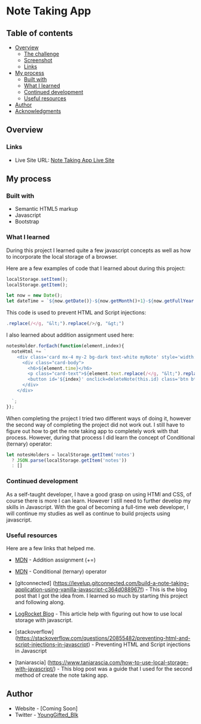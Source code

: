 # Note Taking App

## Table of contents

- [Overview](#overview)
  - [The challenge](#the-challenge)
  - [Screenshot](#screenshot)
  - [Links](#links)
- [My process](#my-process)
  - [Built with](#built-with)
  - [What I learned](#what-i-learned)
  - [Continued development](#continued-development)
  - [Useful resources](#useful-resources)
- [Author](#author)
- [Acknowledgments](#acknowledgments)

## Overview

### Links

- Live Site URL: [Note Taking App Live Site](https://letyoursoulglo.github.io/Note-Taking-App/)

## My process

### Built with

- Semantic HTML5 markup
- Javascript
- Bootstrap


### What I learned

During this project I learned quite a few javascript concepts as well as how to incorporate the local storage of a browser.

Here are a few examples of code that I learned about during this project:


```js
localStorage.setItem();
localStorage.getItem();
```

```js
let now = new Date();
let dateTime = `${now.getDate()}-${now.getMonth()+1}-${now.getFullYear()} | ${now.getHours()}:${now.getMinutes()}`
```
This code is used to prevent HTML and Script injections:

```js
.replace(/</g, "&lt;").replace(/>/g, "&gt;")
```

I also learned about addition assignment used here:

```js
notesHolder.forEach(function(element,index){
  noteHtml += `
    <div class='card mx-4 my-2 bg-dark text-white myNote' style='width: 18rem;'>
      <div class="card-body">
        <h6>${element.time}</h6>
        <p class="card-text">${element.text.replace(/</g, "&lt;").replace(/>/g, "&gt;")}</p>
        <button id='${index}' onclick=deleteNote(this.id) class='btn btn-warning'>Delete</button>
      </div>
    </div>

  `;
});
```
When completing the project I tried two different ways of doing it, however the second way of completing the project did not work out. I still have to figure out how to get the note taking app to completely work with that process. However, during that process I did learn the concept of Conditional (ternary) operator:

```js
let notesHolders = localStorage.getItem('notes')
  ? JSON.parse(localStorage.getItem('notes'))
  : []
```

### Continued development

As a self-taught developer, I have a good grasp on using HTMl and CSS, of course there is more I can learn. However I still need to further develop my skills in Javascript. With the goal of becoming a full-time web developer, I will continue my studies as well as continue to build projects using javascript.

### Useful resources

Here are a few links that helped me.

- [MDN](https://developer.mozilla.org/en-US/docs/Web/JavaScript/Reference/Operators/Addition_assignment) - Addition assignment (+=)

- [MDN](https://developer.mozilla.org/en-US/docs/Web/JavaScript/Reference/Operators/Conditional_Operator) - Conditional (ternary) operator

- [gitconnected] (https://levelup.gitconnected.com/build-a-note-taking-application-using-vanilla-javascript-c364d088967f) - This is the blog post that I got the idea from. I learned so much by starting this project and following along. 

- [LogRocket Blog](https://blog.logrocket.com/localstorage-javascript-complete-guide/) - This article help with figuring out how to use local storage with javascript.

- [stackoverflow] (https://stackoverflow.com/questions/20855482/preventing-html-and-script-injections-in-javascript) - Preventing HTML and Script injections in Javascript

- [taniarascia] (https://www.taniarascia.com/how-to-use-local-storage-with-javascript/) - This blog post was a guide that I used for the second method of create the note taking app.

## Author

- Website - [Coming Soon]
- Twitter - [YoungGifted_Blk](https://twitter.com/YoungGifted_Blk)

